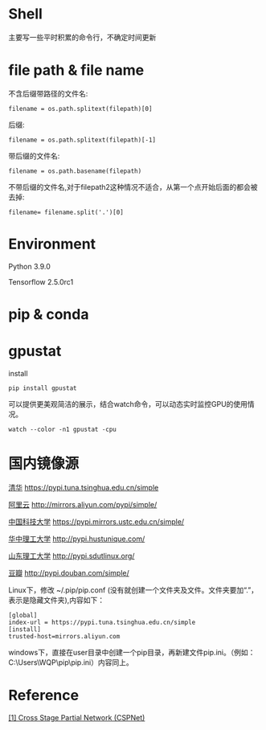 # Shell
主要写一些平时积累的命令行，不确定时间更新

# file path & file name
不含后缀带路径的文件名:
```
filename = os.path.splitext(filepath)[0]
```
后缀:
```
filename = os.path.splitext(filepath)[-1]
```
带后缀的文件名:
```
filename = os.path.basename(filepath)
```
不带后缀的文件名,对于filepath2这种情况不适合，从第一个点开始后面的都会被去掉:
```
filename= filename.split('.')[0]
```

# Environment

Python 3.9.0

Tensorflow 2.5.0rc1

# pip & conda

# gpustat
install
```
pip install gpustat
```
可以提供更美观简洁的展示，结合watch命令，可以动态实时监控GPU的使用情况。
```
watch --color -n1 gpustat -cpu
```
# 国内镜像源
[清华](https://pypi.tuna.tsinghua.edu.cn/simple) https://pypi.tuna.tsinghua.edu.cn/simple

[阿里云](http://mirrors.aliyun.com/pypi/simple/) http://mirrors.aliyun.com/pypi/simple/

[中国科技大学](https://pypi.mirrors.ustc.edu.cn/simple/) https://pypi.mirrors.ustc.edu.cn/simple/

[华中理工大学](http://pypi.hustunique.com/) http://pypi.hustunique.com/

[山东理工大学](http://pypi.sdutlinux.org/) http://pypi.sdutlinux.org/

[豆瓣](http://pypi.douban.com/simple/) http://pypi.douban.com/simple/

Linux下，修改 ~/.pip/pip.conf (没有就创建一个文件夹及文件。文件夹要加“.”，表示是隐藏文件夹),内容如下：
```
[global]
index-url = https://pypi.tuna.tsinghua.edu.cn/simple
[install]
trusted-host=mirrors.aliyun.com
```
windows下，直接在user目录中创建一个pip目录，再新建文件pip.ini。（例如：C:\Users\WQP\pip\pip.ini）内容同上。

# Reference

[[1] Cross Stage Partial Network (CSPNet)](https://arxiv.org/pdf/1911.11929.pdf)
